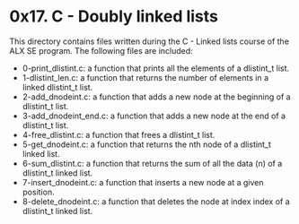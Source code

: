# 0x17. C - Doubly linked lists

This directory contains files written during the C - Linked lists course of the ALX SE program.
The following files are included:
- 0-print_dlistint.c: a function that prints all the elements of a dlistint_t list.
- 1-dlistint_len.c: a function that returns the number of elements in a linked dlistint_t list.
- 2-add_dnodeint.c: a function that adds a new node at the beginning of a dlistint_t list.
- 3-add_dnodeint_end.c: a function that adds a new node at the end of a dlistint_t list.
- 4-free_dlistint.c: a function that frees a dlistint_t list.
- 5-get_dnodeint.c: a function that returns the nth node of a dlistint_t linked list.
- 6-sum_dlistint.c: a function that returns the sum of all the data (n) of a dlistint_t linked list.
- 7-insert_dnodeint.c: a function that inserts a new node at a given position.
- 8-delete_dnodeint.c: a function that deletes the node at index index of a dlistint_t linked list.
